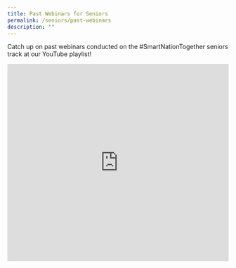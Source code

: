 ```yaml
---
title: Past Webinars for Seniors
permalink: /seniors/past-webinars
description: ""
---
```

Catch up on past webinars conducted on the #SmartNationTogether seniors track at our YouTube playlist!

<iframe width="100%" height="450" src="https://www.youtube.com/embed/videoseries?list=PLmGkYf0auQJyDWGlxbnFyqBrq86C-zbow" title="YouTube video player" frameborder="0" allow="accelerometer; autoplay; clipboard-write; encrypted-media; gyroscope; picture-in-picture" allowfullscreen></iframe>